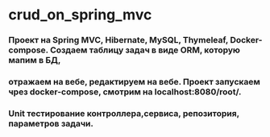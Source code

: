 # crud_on_spring_mvc

### Проект на Spring MVC, Hibernate, MySQL, Thymeleaf, Docker-compose. Создаем таблицу задач в виде ORM, которую мапим в БД, 
### отражаем на вебе, редактируем на вебе. Проект запускаем чрез docker-compose, смотрим на localhost:8080/root/.
### Unit тестирование контроллера,сервиса, репозитория, параметров задачи.
   

